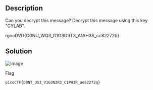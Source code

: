 ## Description

Can you decrypt this message?
Decrypt this message using this key "CYLAB".

rgnoDVD{O0NU_WQ3_G1G3O3T3_A1AH3S_cc82272b}

## Solution

![image](https://github.com/yeuubonn2k4/Pico/assets/161863346/37395169-8993-4f85-b486-6fcf9b784af4)

Flag

`
picoCTF{D0NT_US3_V1G3N3R3_C1PH3R_ae82272q}
`
